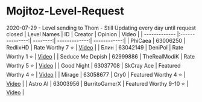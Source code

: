 # Mojitoz-Level-Request
2020-07-29 - Level sending to Thom - Still Updating every day until request closed
 | Level Names        | ID       |  Creator  |   Opinion    | Video |
 | ------------- |:---------------:| --------:| -------------:| ------------:|
|  PhiCaea  |  63006250  |  RedlixHD  |  Rate Worthy 7 ⭐  |  [Video](https://youtu.be/19jqCLag2TQ)  |
|  Блин  |  63042149  |  DeniPol  |  Rate Worthy 1 ⭐  |  [Video](https://www.youtube.com/watch?v=LxvdSki-DRs&t=1s)  |
|  Seduce Me Depish  |  62999886  |  TheRealModiK  |  Rate Worthy 5 ⭐  |  [Video](https://www.youtube.com/watch?v=l2Spacvw25U)  |
|  Good Night  |  63037708  |  SkCray Ace  |  Featured Worthy 4 ⭐  |  [Video](https://youtu.be/u_yGZcg1TQQ)  |
|  Mirage  |  63058677  |  Cry0  |  Featured Worthy 4 ⭐  |  [Video](https://youtu.be/2PJj6322MYo)  |
|  Astro AI  |  63003956   | BurritoGamerX  |  Featured Worthy 9-10 ⭐   |  [Video](https://youtu.be/KAgLk0QnZ7Q) | 
